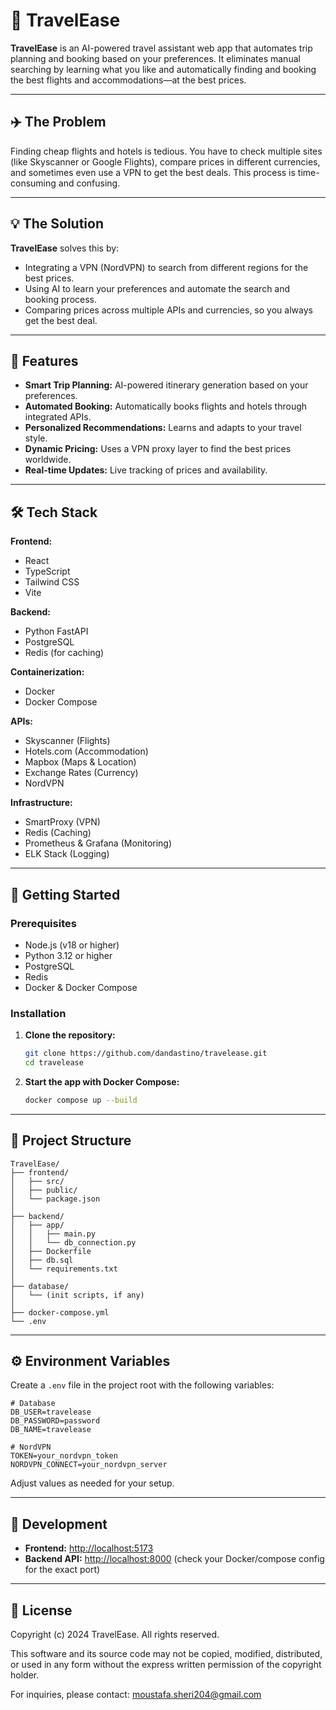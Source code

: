 # 🧳 TravelEase

**TravelEase** is an AI-powered travel assistant web app that automates trip planning and booking based on your preferences. It eliminates manual searching by learning what you like and automatically finding and booking the best flights and accommodations—at the best prices.

---

## ✈️ The Problem

Finding cheap flights and hotels is tedious. You have to check multiple sites (like Skyscanner or Google Flights), compare prices in different currencies, and sometimes even use a VPN to get the best deals. This process is time-consuming and confusing.

---

## 💡 The Solution

**TravelEase** solves this by:
- Integrating a VPN (NordVPN) to search from different regions for the best prices.
- Using AI to learn your preferences and automate the search and booking process.
- Comparing prices across multiple APIs and currencies, so you always get the best deal.

---

## 🌟 Features

- **Smart Trip Planning:** AI-powered itinerary generation based on your preferences.
- **Automated Booking:** Automatically books flights and hotels through integrated APIs.
- **Personalized Recommendations:** Learns and adapts to your travel style.
- **Dynamic Pricing:** Uses a VPN proxy layer to find the best prices worldwide.
- **Real-time Updates:** Live tracking of prices and availability.

---

## 🛠️ Tech Stack

**Frontend:**
- React
- TypeScript
- Tailwind CSS
- Vite

**Backend:**
- Python FastAPI
- PostgreSQL
- Redis (for caching)

**Containerization:**
- Docker
- Docker Compose

**APIs:**
- Skyscanner (Flights)
- Hotels.com (Accommodation)
- Mapbox (Maps & Location)
- Exchange Rates (Currency)
- NordVPN

**Infrastructure:**
- SmartProxy (VPN)
- Redis (Caching)
- Prometheus & Grafana (Monitoring)
- ELK Stack (Logging)

---

## 🚀 Getting Started

### Prerequisites

- Node.js (v18 or higher)
- Python 3.12 or higher
- PostgreSQL
- Redis
- Docker & Docker Compose

### Installation

1. **Clone the repository:**
   ```bash
   git clone https://github.com/dandastino/travelease.git
   cd travelease
   ```

2. **Start the app with Docker Compose:**
   ```bash
   docker compose up --build
   ```

---

## 📁 Project Structure

```
TravelEase/
├── frontend/                 
│   ├── src/
│   ├── public/
│   └── package.json
│
├── backend/                
│   ├── app/
│   │   ├── main.py
│   │   └── db_connection.py
│   ├── Dockerfile
│   ├── db.sql
│   └── requirements.txt
│
├── database/
│   └── (init scripts, if any)
│
├── docker-compose.yml
└── .env
```

---

## ⚙️ Environment Variables

Create a `.env` file in the project root with the following variables:

```
# Database
DB_USER=travelease
DB_PASSWORD=password
DB_NAME=travelease

# NordVPN
TOKEN=your_nordvpn_token
NORDVPN_CONNECT=your_nordvpn_server
```

Adjust values as needed for your setup.

---

## 🔧 Development

- **Frontend:** [http://localhost:5173](http://localhost:5173)
- **Backend API:** [http://localhost:8000](http://localhost:8000) (check your Docker/compose config for the exact port)

---

## 📝 License

Copyright (c) 2024 TravelEase. All rights reserved.

This software and its source code may not be copied, modified, distributed, or used in any form without the express written permission of the copyright holder.

For inquiries, please contact: moustafa.sheri204@gmail.com

